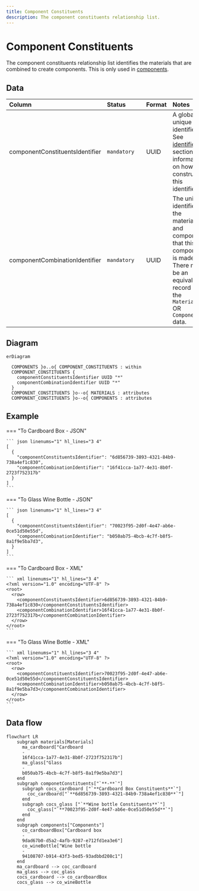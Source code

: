 ```yaml
---
title: Component Constituents
description: The component constituents relationship list.
---
```


# Component Constituents

The component constituents relationship list identifies the materials that are combined to create components. This is only used in [components](../3_Data_Specification/3_3_Components.md).

## Data
|Column|<div style="width:90px">Status</div>|Format|Notes|
|:-|:-|:-|:-|
|componentConstituentsIdentifier|`mandatory`|UUID|A globally unique identifier. See [identifiers](../4_Identifiers/4_1_Identifiers.md) section for information on how to construct this identifier|
|componentCombinationIdentifier|`mandatory`|UUID|The unique identifier of the materials and components that this component is made of. There must be an equivalent record in the `Materials` OR `Components` data.|

## Diagram

``` mermaid
erDiagram

  COMPONENTS }o..o{ COMPONENT_CONSTITUENTS : within
  COMPONENT_CONSTITUENTS {
    componentConstituentsIdentifier UUID "*"
    componentCombinationIdentifier UUID "*"
  }
  COMPONENT_CONSTITUENTS }o--o{ MATERIALS : attributes
  COMPONENT_CONSTITUENTS }o--o{ COMPONENTS : attributes
```

## Example

=== "To Cardboard Box - JSON"

    ``` json linenums="1" hl_lines="3 4"
    [
      {
        "componentConstituentsIdentifier": "6d856739-3893-4321-84b9-738a4ef1c830",
        "componentCombinationIdentifier": "16f41cca-1a77-4e31-8b0f-2723f752317b"
      }
    ]
    ```
=== "To Glass Wine Bottle - JSON"

    ``` json linenums="1" hl_lines="3 4"
    [
      {
        "componentConstituentsIdentifier": "70023f95-2d0f-4e47-ab6e-0ce51d50e55d",
        "componentCombinationIdentifier": "b050ab75-4bcb-4c7f-b8f5-8a1f9e5ba7d3",
      }
    ]
    ```
=== "To Cardboard Box - XML"

    ``` xml linenums="1" hl_lines="3 4"
    <?xml version="1.0" encoding="UTF-8" ?>
    <root>
      <row>
        <componentConstituentsIdentifier>6d856739-3893-4321-84b9-738a4ef1c830</componentConstituentsIdentifier>
        <componentCombinationIdentifier>16f41cca-1a77-4e31-8b0f-2723f752317b</componentCombinationIdentifier>
      </row>
    </root>
    ```
=== "To Glass Wine Bottle - XML"

    ``` xml linenums="1" hl_lines="3 4"
    <?xml version="1.0" encoding="UTF-8" ?>
    <root>
      <row>
        <componentConstituentsIdentifier>70023f95-2d0f-4e47-ab6e-0ce51d50e55d</componentConstituentsIdentifier>
        <componentCombinationIdentifier>b050ab75-4bcb-4c7f-b8f5-8a1f9e5ba7d3</componentCombinationIdentifier>
      </row>
    </root>
    ```

## Data flow

``` mermaid
flowchart LR
    subgraph materials[Materials]
      ma_cardboard["Cardboard
      -
      16f41cca-1a77-4e31-8b0f-2723f752317b"]
      ma_glass["Glass
      -
      b050ab75-4bcb-4c7f-b8f5-8a1f9e5ba7d3"]
    end
    subgraph componetConstituents["`**-**`"]
      subgraph cocs_cardboard ["`**Cardboard Box Constituents**`"]
        coc_cardboard["`**6d856739-3893-4321-84b9-738a4ef1c830**`"]
      end
      subgraph cocs_glass ["`**Wine bottle Constituents**`"]
        coc_glass["`**70023f95-2d0f-4e47-ab6e-0ce51d50e55d**`"]
      end  
    end
    subgraph components["Components"]
      co_cardboardBox["Cardboard box
      - 
      9dad67b0-d5a2-4afb-9287-e712fd1ea3e6"]
      co_wineBottle["Wine bottle
      - 
      94108707-b914-43f3-bed5-93adbbd208c1"]
    end
    ma_cardboard --> coc_cardboard
    ma_glass --> coc_glass
    cocs_cardboard --> co_cardboardBox
    cocs_glass --> co_wineBottle

```
